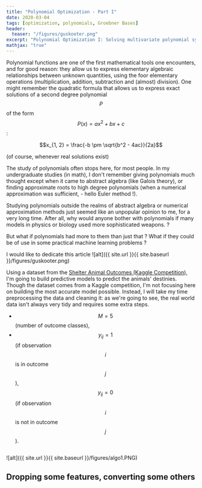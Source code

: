 ```yaml
---
title: "Polynomial Optimization - Part I"
date: 2020-03-04
tags: [optimization, polynomials, Groebner Bases]
header:
  teaser: "/figures/guskooter.png"
excerpt: "Polynomial Optimization I: Solving multivariate polynomial systems"
mathjax: "true"
---
```



Polynomial functions are one of the first mathematical tools one encounters, and for good reason: they allow us to express elementary algebraic relationships between unknown quantities, using the foor elementary operations (multiplication, addition, subtraction and (almost) division).
One might remember the quadratic formula that allows us to express exact solutions of a second degree polynomial $$P$$ of the form $$P(x) = ax^2 + bx + c$$:

$$x_{1, 2} = \frac{-b \pm \sqrt{b^2 - 4ac}}{2a}$$ 

(of course, whenever real solutions exist)

The study of polynomials often stops here, for most people. In my undergraduate studies (in math), I don't remember giving polynomials much thought except when it came to abstract algebra (like Galois theory), or finding approximate roots to high degree polynomials (when a numerical approximation was sufficient, - hello Euler method !).

Studying polynomials outside the realms of abstract algebra or numerical approximation methods just seemed like an unpopular opinion to me, for a very long time. After all, why would anyone bother with  polynomials if many models in physics or biology used more sophisticated weapons. ?

But what if polynomials had more to them than just that ? What if they could be of use in some practical machine learning problems ?

I would like to dedicate this article 
![alt]({{ site.url }}{{ site.baseurl }}/figures/guskooter.png)

 

Using a dataset from the [Shelter Animal Outcomes (Kaggle Competition)](https://www.kaggle.com/c/shelter-animal-outcomes/overview), I'm going to build predictive models to predict the animals' destinies. Though the dataset comes from a Kaggle competition, I'm not focusing here on building the most accurate model possible. Instead, I will take my time preprocessing the data and cleaning it: as we're going to see, the real world data isn't always very tidy and requires some extra steps. 


 
* $$M = 5$$ (number of outcome classes), 
* $$y_{ij} = 1$$ (if observation $$i$$ is in outcome $$j$$), $$y_{ij} = 0$$ (if observation $$i$$ is not in outcome $$j$$).





```python

```

![alt]({{ site.url }}{{ site.baseurl }}/figures/algo1.PNG)


## Dropping some features, converting some others 